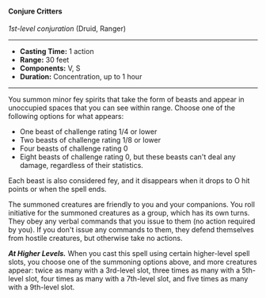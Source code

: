 #### Conjure Critters
*1st-level conjuration* (Druid, Ranger)
___
- **Casting Time:** 1 action 
- **Range:** 30 feet 
- **Components:** V, S 
- **Duration:** Concentration, up to 1 hour 
---
You summon minor fey spirits that take the form of beasts and appear in unoccupied spaces that you can see within range. Choose one of the following options for what appears:

* One beast of challenge rating 1/4 or lower 
* Two beasts of challenge rating 1/8 or lower 
* Four beasts of challenge rating 0 
* Eight beasts of challenge rating 0, but these beasts can't deal any damage, regardless of their statistics. 

Each beast is also considered fey, and it disappears when it drops to O hit points or when the spell ends. 

The summoned creatures are friendly to you and your companions. You roll initiative for the summoned creatures as a group, which has its own turns. They obey any verbal commands that you issue to them (no action required by you). If you don't issue any commands to them, they defend themselves from hostile creatures, but otherwise take no actions. 

***At Higher Levels.*** When you cast this spell using certain higher-level spell slots, you choose one of the summoning options above, and more creatures appear: twice as many with a 3rd-level slot, three times as many with a 5th-level slot, four times as many with a 7th-level slot, and five times as many with a 9th-level slot. 
